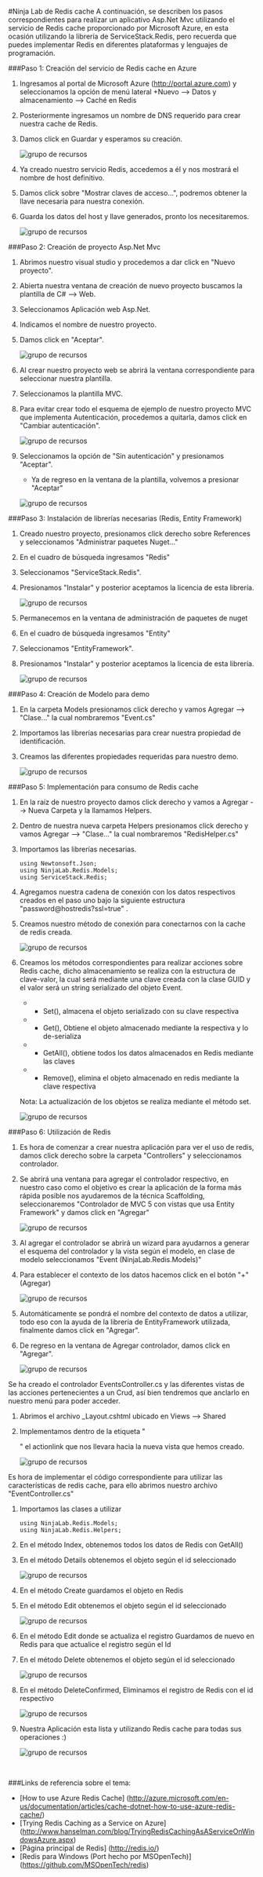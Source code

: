
#Ninja Lab de Redis cache 
<span class="alert alert-info">
A continuación, se describen los pasos correspondientes 
para realizar un aplicativo Asp.Net Mvc utilizando el servicio de Redis 
cache proporcionado por Microsoft Azure, en esta ocasión utilizando la librería
de ServiceStack.Redis, pero recuerda que puedes implementar Redis en diferentes 
plataformas y lenguajes de programación.
</span>

###Paso 1: Creación del servicio de Redis cache en Azure
1. Ingresamos al portal de Microsoft Azure (http://portal.azure.com) y seleccionamos la opción de menú
lateral +Nuevo --> Datos y almacenamiento --> Caché en Redis
1. Posteriormente ingresamos un nombre de DNS requerido para crear nuestra cache de Redis.
1. Damos click en Guardar y esperamos su creación.

	![grupo de recursos](img/1.png)
	
1. Ya creado nuestro servicio Redis, accedemos a él y nos mostrará el nombre de host definitivo.
1. Damos click sobre "Mostrar claves de acceso...", podremos obtener la llave necesaria para nuestra conexión. 
1. Guarda los datos del host y llave generados, pronto los necesitaremos.

	![grupo de recursos](img/2.png)

###Paso 2: Creación de proyecto Asp.Net Mvc

1. Abrimos nuestro visual studio y procedemos a dar click en "Nuevo proyecto".
1. Abierta nuestra ventana de creación de nuevo proyecto buscamos la plantilla de C# --> Web.
1. Seleccionamos Aplicación web Asp.Net.
1. Indicamos el nombre de nuestro proyecto.
1. Damos click en "Aceptar".
	
	![grupo de recursos](img/3.png)

1. Al crear nuestro proyecto web se abrirá la ventana correspondiente para seleccionar nuestra plantilla.
1. Seleccionamos la plantilla MVC.
1. Para evitar crear todo el esquema de ejemplo de nuestro proyecto MVC que implementa Autenticación, procedemos a quitarla, damos click en "Cambiar autenticación".

	![grupo de recursos](img/4.png)
	
1. Seleccionamos la opción de "Sin autenticación" y presionamos "Aceptar".
	- Ya de regreso en la ventana de la plantilla, volvemos a presionar "Aceptar"

	![grupo de recursos](img/5.png)

###Paso 3: Instalación de librerías necesarias (Redis, Entity Framework)

1. Creado nuestro proyecto, presionamos click derecho sobre References y seleccionamos "Administrar paquetes Nuget..."
1. En el cuadro de búsqueda ingresamos "Redis"
1. Seleccionamos "ServiceStack.Redis".
1. Presionamos "Instalar" y posterior aceptamos la licencia de esta librería.
	
	![grupo de recursos](img/6.png)
1. Permanecemos en la ventana de administración de paquetes de nuget
1. En el cuadro de búsqueda ingresamos "Entity"
1. Seleccionamos "EntityFramework".
1. Presionamos "Instalar" y posterior aceptamos la licencia de esta librería.
	
	![grupo de recursos](img/7.png)
	
###Paso 4: Creación de Modelo para demo

1. En la carpeta Models presionamos click derecho y vamos Agregar --> "Clase..." la cual nombraremos "Event.cs" 
1. Importamos las librerías necesarias para crear nuestra propiedad de identificación.
1. Creamos las diferentes propiedades requeridas para nuestro demo.
	
	![grupo de recursos](img/8.png) 
	
###Paso 5: Implementación para consumo de Redis cache

1. En la raíz de nuestro proyecto damos click derecho y vamos a Agregar --> Nueva Carpeta y la llamamos Helpers.
1. Dentro de nuestra nueva carpeta Helpers presionamos click derecho y vamos Agregar --> "Clase..." la cual nombraremos "RedisHelper.cs"
1. Importamos las librerías necesarias.

	```
	using Newtonsoft.Json;
	using NinjaLab.Redis.Models;
	using ServiceStack.Redis;
	```
1. Agregamos nuestra cadena de conexión con los datos respectivos creados en el paso uno bajo la siguiente estructura "password@hostredis?ssl=true" .
1. Creamos nuestro método de conexión para conectarnos con la cache de redis creada.

	![grupo de recursos](img/9.png) 

1. Creamos los métodos correspondientes para realizar acciones sobre Redis cache, dicho almacenamiento se realiza con la estructura de clave-valor, la cual será mediante una clave creada con la clase GUID y el valor será un string serializado del objeto Event.
	- + Set(), almacena el objeto serializado con su clave respectiva
	- + Get(), Obtiene el objeto almacenado mediante la respectiva y lo de-serializa 
	- + GetAll(), obtiene todos los datos almacenados en Redis mediante las claves
	- + Remove(), elimina el objeto almacenado en redis mediante la clave respectiva
	
	Nota: La actualización de los objetos se realiza mediante el método set.
	
	![grupo de recursos](img/10.png)

###Paso 6: Utilización de Redis

1. Es hora de comenzar a crear nuestra aplicación para ver el uso de redis, damos click derecho sobre la carpeta "Controllers" y seleccionamos controlador.
1. Se abrirá una ventana para agregar el controlador respectivo, en nuestro caso como el objetivo es crear la aplicación de la forma más rápida posible nos ayudaremos de la técnica Scaffolding, seleccionaremos "Controlador de MVC 5 con vistas que usa Entity Framework" y damos click en "Agregar"

	![grupo de recursos](img/11.png)

1. Al agregar el controlador se abrirá un wizard para ayudarnos a generar el esquema del controlador y la vista según el modelo, en clase de modelo seleccionamos "Event (NinjaLab.Redis.Models)"
1. Para establecer el contexto de los datos hacemos click en el botón "+"(Agregar)

	![grupo de recursos](img/12.png)
	
1. Automáticamente se pondrá el nombre del contexto de datos a utilizar, todo eso con la ayuda de la librería de EntityFramework utilizada, finalmente damos click en "Agregar".
1. De regreso en la ventana de Agregar controlador, damos click en "Agregar".

	![grupo de recursos](img/13.png)
	
Se ha creado el controlador EventsController.cs y las diferentes vistas de las acciones pertenecientes a un Crud, así bien tendremos que anclarlo en nuestro menú para poder acceder.
 1. Abrimos el archivo _Layout.cshtml ubicado en Views --> Shared
 1. Implementamos dentro de la etiqueta "<ul></ul>" el actionlink que nos llevara hacia la nueva vista que hemos creado.
	
	![grupo de recursos](img/14.png)
 
 Es hora de implementar el código correspondiente para utilizar las características de redis cache, para ello abrimos nuestro archivo "EventController.cs"
 
 1. Importamos las clases a utilizar
 
 	```
	using NinjaLab.Redis.Models;
	using NinjaLab.Redis.Helpers;
	```
 
 1. En el método Index, obtenemos todos los datos de Redis con GetAll()
 1. En el método Details obtenemos el objeto según el id seleccionado
 
	![grupo de recursos](img/15.png)
 
 1. En el método Create guardamos el objeto en Redis
 1. En el método Edit obtenemos el objeto según el id seleccionado
  
	![grupo de recursos](img/16.png)
	
1. En el método Edit donde se actualiza el registro Guardamos de nuevo en Redis para que actualice el registro según el Id
1. En el método Delete obtenemos el objeto según el id seleccionado
   
	![grupo de recursos](img/17.png)
	
1. En el método DeleteConfirmed, Eliminamos el registro de Redis con el id respectivo
	   
	![grupo de recursos](img/18.png)
	
1. Nuestra Aplicación esta lista y utilizando Redis cache para todas sus operaciones :)
	   
	![grupo de recursos](img/19.png)

<br/>	

###Links de referencia sobre el tema:
* [How to use Azure Redis Cache] (http://azure.microsoft.com/en-us/documentation/articles/cache-dotnet-how-to-use-azure-redis-cache/)
* [Trying Redis Caching as a Service on Azure] (http://www.hanselman.com/blog/TryingRedisCachingAsAServiceOnWindowsAzure.aspx)
* [Página principal de Redis] (http://redis.io/)
* [Redis para Windows (Port hecho por MSOpenTech)] (https://github.com/MSOpenTech/redis)


